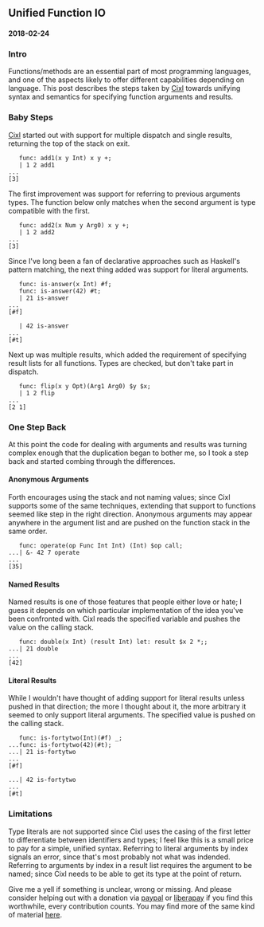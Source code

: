 ## Unified Function IO
#### 2018-02-24

### Intro
Functions/methods are an essential part of most programming languages, and one of the aspects likely to offer different capabilities depending on language. This post describes the steps taken by [Cixl](https://github.com/basic-gongfu/cixl) towards unifying syntax and semantics for specifying function arguments and results.

### Baby Steps
[Cixl](https://github.com/basic-gongfu/cixl) started out with support for multiple dispatch and single results, returning the top of the stack on exit.

```
   func: add1(x y Int) x y +;
   | 1 2 add1
...
[3]
```

The first improvement was support for referring to previous arguments types. The function below only matches when the second argument is type compatible with the first.

```
   func: add2(x Num y Arg0) x y +;
   | 1 2 add2
...
[3]
```

Since I've long been a fan of declarative approaches such as Haskell's pattern matching, the next thing added was support for literal arguments.

```
   func: is-answer(x Int) #f;
   func: is-answer(42) #t;
   | 21 is-answer
...
[#f]

   | 42 is-answer
...
[#t]
```
Next up was multiple results, which added the requirement of specifying result lists for all functions. Types are checked, but don't take part in dispatch.

```
   func: flip(x y Opt)(Arg1 Arg0) $y $x;
   | 1 2 flip
...
[2 1]
```

### One Step Back
At this point the code for dealing with arguments and results was turning complex enough that the duplication began to bother me, so I took a step back and started combing through the differences.

#### Anonymous Arguments
Forth encourages using the stack and not naming values; since Cixl supports some of the same techniques, extending that support to functions seemed like step in the right direction. Anonymous arguments may appear anywhere in the argument list and are pushed on the function stack in the same order.

```
   func: operate(op Func Int Int) (Int) $op call;
...| &- 42 7 operate
...
[35]
```

#### Named Results
Named results is one of those features that people either love or hate; I guess it depends on which particular implementation of the idea you've been confronted with. Cixl reads the specified variable and pushes the value on the calling stack.

```
   func: double(x Int) (result Int) let: result $x 2 *;;
...| 21 double
...
[42]
```

#### Literal Results
While I wouldn't have thought of adding support for literal results unless pushed in that direction; the more I thought about it, the more arbitrary it seemed to only support literal arguments. The specified value is pushed on the calling stack. 

```
   func: is-fortytwo(Int)(#f) _;
...func: is-fortytwo(42)(#t);
...| 21 is-fortytwo
...
[#f]

...| 42 is-fortytwo
...
[#t]
```

### Limitations
Type literals are not supported since Cixl uses the casing of the first letter to differentiate between identifiers and types; I feel like this is a small price to pay for a simple, unified syntax. Referring to literal arguments by index signals an error, since that's most probably not what was indended. Referring to arguments by index in a result list requires the argument to be named; since Cixl needs to be able to get its type at the point of return.

Give me a yell if something is unclear, wrong or missing. And please consider helping out with a donation via [paypal](https://paypal.me/basicgongfu) or [liberapay](https://liberapay.com/basic-gongfu/donate) if you find this worthwhile, every contribution counts. You may find more of the same kind of material [here](https://github.com/basic-gongfu/cixl/tree/master/devlog).